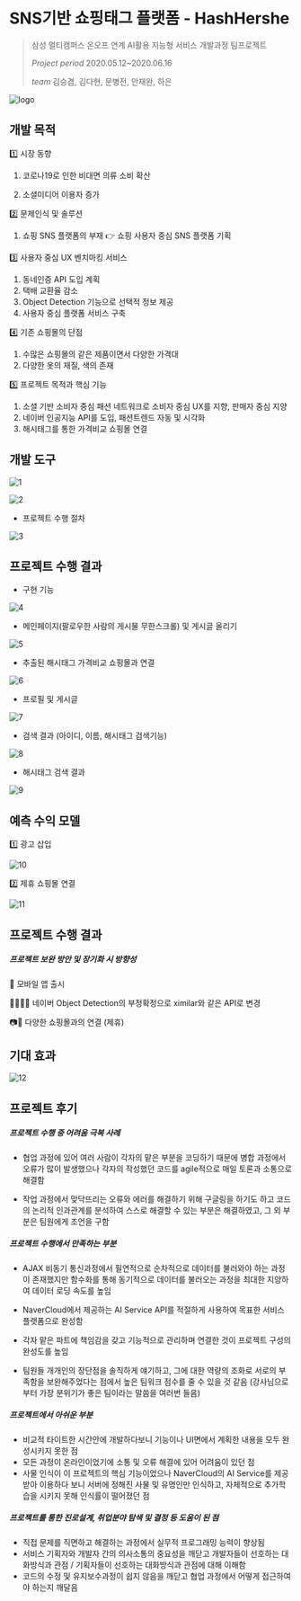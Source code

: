# SNS기반 쇼핑태그 플랫폼 - HashHershe 

> 삼성 멀티캠퍼스 온오프 연계 AI활용 지능형 서비스 개발과정 팀프로젝트
>
>  *Project period* 2020.05.12~2020.06.16
>
> *team* 김승겸, 김다현, 문병전, 안재완, 하은

![logo](image/logo.jpg)

## 개발 목적

1️⃣ 시장 동향

1. 코로나19로 인한 비대면 의류 소비 확산

2. 소셜미디어 이용자 증가

2️⃣ 문제인식 및 솔루션

1. 쇼핑 SNS 플랫폼의 부재 👉 쇼핑 사용자 중심 SNS 플랫폼 기획

3️⃣ 사용자 중심 UX 벤치마킹 서비스

1. 동네인증 API 도입 계획
2. 택배 교환율 감소
3. Object Detection 기능으로 선택적 정보 제공
4. 사용자 중심 플랫폼 서비스 구축

4️⃣ 기존 쇼핑몰의 단점

1. 수많은 쇼핑몰의 같은 제품이면서 다양한 가격대
2. 다양한 옷의 재질, 색의 존재

5️⃣ 프로젝트 목적과 핵심 기능

1. 소셜 기반 소비자 중심 패션 네트워크로 소비자 중심 UX를 지향, 판매자 중심 지양
2. 네이버 인공지능 API를 도입, 패션트렌드 자동 및 시각화
3. 해시태그를 통한 가격비교 쇼핑몰 연결

## 개발 도구

![1](image/1.JPG)

![2](image/2.JPG)

* 프로젝트 수행 절차

![3](image/3.JPG)

## 프로젝트 수행 결과

* 구현 기능

![4](image/4.JPG)

* 메인페이지(팔로우한 사람의 게시물 무한스크롤) 및 게시글 올리기

![5](image/5.jpg)

* 추출된 해시태그 가격비교 쇼핑몰과 연결

![6](image/6.jpg)

* 프로필 및 게시글

![7](image/7.jpg)

* 검색 결과 (아이디, 이름, 해시태그 검색기능)

![8](image/8.jpg)

* 해시태그 검색 결과

![9](image/9.jpg)

## 예측 수익 모델

1️⃣ 광고 삽입

![10](image/10.JPG)

2️⃣ 제휴 쇼핑몰 연결

![11](image/11.jpg)

## 프로젝트 수행 결과

##### 프로젝트 보완 방안 및 장기화 시 방향성

📱 모바일 앱 출시

👚👕🧥🥼 네이버 Object Detection의 부정확정으로 ximilar와 같은 API로 변경

📷📸 다양한 쇼핑몰과의 연결 (제휴)

## 기대 효과

![12](image/12.JPG)

## 프로젝트 후기

##### 프로젝트 수행 중 어려움 극복 사례

* 협업 과정에 있어 여러 사람이 각자의 맡은 부분을 코딩하기 때문에 병합 과정에서 오류가 많이 발생했으나 각자의 작성했던 코드를 agile적으로 매일 토론과 소통으로 해결함

* 작업 과정에서 맞닥뜨리는 오류와 에러를 해결하기 위해 구글링을 하기도 하고 코드의 논리적 인과관계를 분석하여 스스로 해결할 수 있는 부분은 해결하였고, 그 외 부분은 팀원에게 조언을 구함

##### 프로젝트 수행에서 만족하는 부분

* AJAX 비동기 통신과정에서 필연적으로 순차적으로 데이터를 불러와야 하는 과정이 존재했지만 함수화를 통해 동기적으로 데이터를 불러오는 과정을 최대한 지양하여 데이터 로딩 속도를 높임

* NaverCloud에서 제공하는 AI Service API를 적절하게 사용하여 목표한 서비스 플랫폼으로 완성함
* 각자 맡은 파트에 책임감을 갖고 기능적으로 관리하며 연결한 것이 프로젝트 구성의 완성도를 높임
* 팀원들 개개인의 장단점을 솔직하게 얘기하고, 그에 대한 역량의 조화로 서로의 부족함을 보완해주었다는 점에서 높은 팀워크 점수를 줄 수 있을 것 같음 (강사님으로부터 가장 분위기가 좋은 팀이라는 말씀을 여러번 들음)

##### 프로젝트에서 아쉬운 부분

* 비교적 타이트한 시간안에 개발하다보니 기능이나 UI면에서 계획한 내용을 모두 완성시키지 못한 점
* 모든 과정이 온라인이었기에 소통 및 오류 해결에 있어 어려움이 있던 점
* 사물 인식이 이 프로젝트의 핵심 기능이었으나 NaverCloud의 AI Service를 제공받아 이용하다 보니 서버에 정해진 사물 및 유명인만 인식하고, 자체적으로 추가학습을 시키지 못해 인식률이 떨어졌던 점

##### 프로젝트를 통한 진로설계, 취업분야 탐색 및 결정 등 도움이 된 점

* 직접 문제를 직면하고 해결하는 과정에서 실무적 프로그래밍 능력이 향상됨
* 서비스 기획자와 개발자 간의 의사소통의 중요성을 깨닫고 개발자들이 선호하는 대화방식과 관점 / 기획자들이 선호하는 대화방식과 관점에 대해 이해함
* 코드의 수정 및 유지보수과정이 쉽지 않음을 깨닫고 협업 과정에서 어떻게 접근하여야 하는지 깨달음

